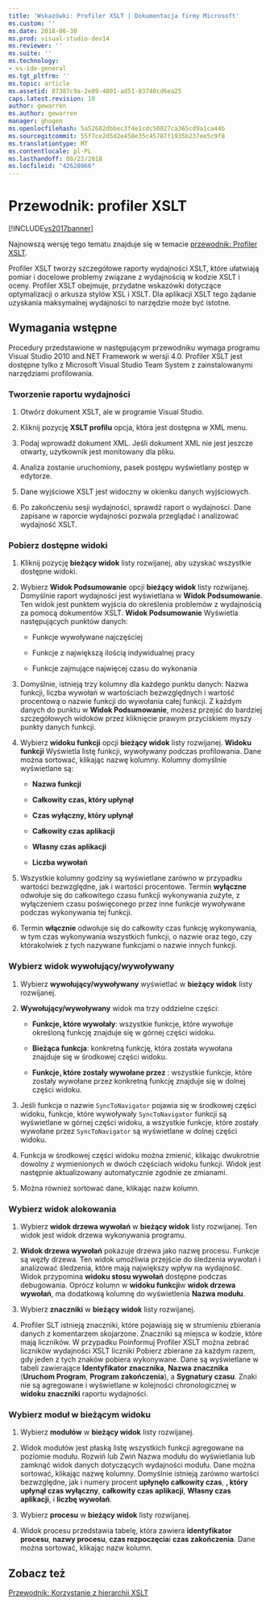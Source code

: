 ```yaml
---
title: 'Wskazówki: Profiler XSLT | Dokumentacja firmy Microsoft'
ms.custom: ''
ms.date: 2018-06-30
ms.prod: visual-studio-dev14
ms.reviewer: ''
ms.suite: ''
ms.technology:
- vs-ide-general
ms.tgt_pltfrm: ''
ms.topic: article
ms.assetid: 87387c9a-2e89-4801-ad51-83740cd6ea25
caps.latest.revision: 10
author: gewarren
ms.author: gewarren
manager: ghogen
ms.openlocfilehash: 5a52682dbbec3f4e1cdc50027ca365cd9a1ca44b
ms.sourcegitcommit: 55f7ce2d5d2e458e35c45787f1935b237ee5c9f8
ms.translationtype: MT
ms.contentlocale: pl-PL
ms.lasthandoff: 08/22/2018
ms.locfileid: "42628066"
---
```

# <a name="walkthrough-xslt-profiler"></a>Przewodnik: profiler XSLT
[!INCLUDE[vs2017banner](../includes/vs2017banner.md)]

Najnowszą wersję tego tematu znajduje się w temacie [przewodnik: Profiler XSLT](https://docs.microsoft.com/visualstudio/xml-tools/walkthrough-xslt-profiler).  
  
  
Profiler XSLT tworzy szczegółowe raporty wydajności XSLT, które ułatwiają pomiar i docelowe problemy związane z wydajnością w kodzie XSLT i oceny. Profiler XSLT obejmuje, przydatne wskazówki dotyczące optymalizacji o arkusza stylów XSL i XSLT. Dla aplikacji XSLT tego żądanie uzyskania maksymalnej wydajności to narzędzie może być istotne.  
  
## <a name="prerequisites"></a>Wymagania wstępne  
 Procedury przedstawione w następującym przewodniku wymaga programu Visual Studio 2010 and.NET Framework w wersji 4.0. Profiler XSLT jest dostępne tylko z Microsoft Visual Studio Team System z zainstalowanymi narzędziami profilowania.  
  
### <a name="create-the-performance-report"></a>Tworzenie raportu wydajności  
  
1.  Otwórz dokument XSLT, ale w programie Visual Studio.  
  
2.  Kliknij pozycję **XSLT profilu** opcja, która jest dostępna w XML menu.  
  
3.  Podaj wprowadź dokument XML. Jeśli dokument XML nie jest jeszcze otwarty, użytkownik jest monitowany dla pliku.  
  
4.  Analiza zostanie uruchomiony, pasek postępu wyświetlany postęp w edytorze.  
  
5.  Dane wyjściowe XSLT jest widoczny w okienku danych wyjściowych.  
  
6.  Po zakończeniu sesji wydajności, sprawdź raport o wydajności. Dane zapisane w raporcie wydajności pozwala przeglądać i analizować wydajność XSLT.  
  
### <a name="get-all-the-available-views"></a>Pobierz dostępne widoki  
  
1.  Kliknij pozycję **bieżący widok** listy rozwijanej, aby uzyskać wszystkie dostępne widoki.  
  
2.  Wybierz **Widok Podsumowanie** opcji **bieżący widok** listy rozwijanej. Domyślnie raport wydajności jest wyświetlana w **Widok Podsumowanie**. Ten widok jest punktem wyjścia do określenia problemów z wydajnością za pomocą dokumentów XSLT. **Widok Podsumowanie** Wyświetla następujących punktów danych:  
  
    -   Funkcje wywoływane najczęściej  
  
    -   Funkcje z największą ilością indywidualnej pracy  
  
    -   Funkcje zajmujące najwięcej czasu do wykonania  
  
3.  Domyślnie, istnieją trzy kolumny dla każdego punktu danych: Nazwa funkcji, liczba wywołań w wartościach bezwzględnych i wartość procentową o nazwie funkcji do wywołania całej funkcji. Z każdym danych do punktu w **Widok Podsumowanie**, możesz przejść do bardziej szczegółowych widoków przez kliknięcie prawym przyciskiem myszy punkty danych funkcji.  
  
4.  Wybierz **widoku funkcji** opcji **bieżący widok** listy rozwijanej. **Widoku funkcji** Wyświetla listę funkcji, wywoływany podczas profilowania. Dane można sortować, klikając nazwę kolumny. Kolumny domyślnie wyświetlane są:  
  
    -   **Nazwa funkcji**  
  
    -   **Całkowity czas, który upłynął**  
  
    -   **Czas wyłączny, który upłynął**  
  
    -   **Całkowity czas aplikacji**  
  
    -   **Własny czas aplikacji**  
  
    -   **Liczba wywołań**  
  
5.  Wszystkie kolumny godziny są wyświetlane zarówno w przypadku wartości bezwzględne, jak i wartości procentowe. Termin **wyłączne** odwołuje się do całkowitego czasu funkcji wykonywania zużyte, z wyłączeniem czasu poświęconego przez inne funkcje wywoływane podczas wykonywania tej funkcji.  
  
6.  Termin **włącznie** odwołuje się do całkowity czas funkcję wykonywania, w tym czas wykonywania wszystkich funkcji, o nazwie oraz tego, czy którakolwiek z tych nazywane funkcjami o nazwie innych funkcji.  
  
### <a name="select-callercallee-view"></a>Wybierz widok wywołujący/wywoływany  
  
1.  Wybierz **wywołujący/wywoływany** wyświetlać w **bieżący widok** listy rozwijanej.  
  
2.  **Wywołujący/wywoływany** widok ma trzy oddzielne części:  
  
    -   **Funkcje, które wywołały**: wszystkie funkcje, które wywołuje określoną funkcję znajduje się w górnej części widoku.  
  
    -   **Bieżąca funkcja**: konkretną funkcję, która została wywołana znajduje się w środkowej części widoku.  
  
    -   **Funkcje, które zostały wywołane przez** : wszystkie funkcje, które zostały wywołane przez konkretną funkcję znajduje się w dolnej części widoku.  
  
3.  Jeśli funkcja o nazwie `SyncToNavigator` pojawia się w środkowej części widoku, funkcje, które wywoływały `SyncToNavigator` funkcji są wyświetlane w górnej części widoku, a wszystkie funkcje, które zostały wywołane przez `SyncToNavigator` są wyświetlane w dolnej części widoku.  
  
4.  Funkcja w środkowej części widoku można zmienić, klikając dwukrotnie dowolny z wymienionych w dwóch częściach widoku funkcji. Widok jest następnie aktualizowany automatycznie zgodnie ze zmianami.  
  
5.  Można również sortować dane, klikając nazw kolumn.  
  
### <a name="select-calltree-view"></a>Wybierz widok alokowania  
  
1.  Wybierz **widok drzewa wywołań** w **bieżący widok** listy rozwijanej. Ten widok jest widok drzewa wykonywania programu.  
  
2.  **Widok drzewa wywołań** pokazuje drzewa jako nazwę procesu. Funkcje są węzły drzewa. Ten widok umożliwia przejście do śledzenia wywołań i analizować śledzenia, które mają największy wpływ na wydajność. Widok przypomina **widoku stosu wywołań** dostępne podczas debugowania. Oprócz kolumn w **widoku funkcji**w **widok drzewa wywołań**, ma dodatkową kolumnę do wyświetlenia **Nazwa modułu**.  
  
3.  Wybierz **znaczniki** w **bieżący widok** listy rozwijanej.  
  
4.  Profiler SLT istnieją znaczniki, które pojawiają się w strumieniu zbierania danych z komentarzem skojarzone. Znaczniki są miejsca w kodzie, które mają liczników. W przypadku Poinformuj Profiler XSLT można zebrać liczników wydajności XSLT liczniki Pobierz zbierane za każdym razem, gdy jeden z tych znaków pobiera wykonywane. Dane są wyświetlane w tabeli zawierające **Identyfikator znacznika**, **Nazwa znacznika** (**Uruchom Program**, **Program zakończenia**), a  **Sygnatury czasu**. Znaki nie są agregowane i wyświetlane w kolejności chronologicznej w **widoku znaczniki** raportu wydajności.  
  
### <a name="select-modules-in-the-current-view"></a>Wybierz moduł w bieżącym widoku  
  
1.  Wybierz **modułów** w **bieżący widok** listy rozwijanej.  
  
2.  Widok modułów jest płaską listę wszystkich funkcji agregowane na poziomie modułu. Rozwiń lub Zwiń Nazwa modułu do wyświetlania lub zamknąć widok danych dotyczących wydajności modułu. Dane można sortować, klikając nazwę kolumny. Domyślnie istnieją zarówno wartości bezwzględne, jak i numery procent **upłynęło całkowity czas**, **, który upłynął czas wyłączny**, **całkowity czas aplikacji**, **Własny czas aplikacji**, i **liczbę wywołań**.  
  
3.  Wybierz **procesu** w **bieżący widok** listy rozwijanej.  
  
4.  Widok procesu przedstawia tabelę, która zawiera **identyfikator procesu**, **nazwy procesu**, **czas rozpoczęcia**i **czas zakończenia**. Dane można sortować, klikając nazw kolumn.  
  
## <a name="see-also"></a>Zobacz też  
 [Przewodnik: Korzystanie z hierarchii XSLT](../xml-tools/walkthrough-using-xslt-hierarchy.md)



